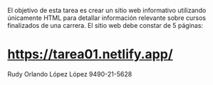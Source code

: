 El objetivo de esta tarea es crear un sitio web informativo utilizando únicamente HTML para detallar información relevante sobre cursos finalizados de una carrera. El sitio web debe constar de 5 páginas:

# https://tarea01.netlify.app/

Rudy Orlando López López 9490-21-5628
